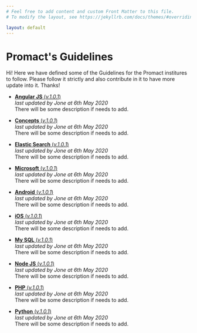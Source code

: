 ```yaml
---
# Feel free to add content and custom Front Matter to this file.
# To modify the layout, see https://jekyllrb.com/docs/themes/#overriding-theme-defaults

layout: default
---
```


# Promact's Guidelines

Hi! Here we have defined some of the Guidelines for the Promact institures to follow. Please follow it strictly and also contribute in it to have more update into it. 
Thanks!

- [**Angular JS** (*v.1.0.1*)](http://127.0.0.1:4000/angular/)\
	*last updated by Jone at 6th May 2020* \
	There will be some description if needs to add.
	
- [**Concepts** (*v.1.0.1*)](http://127.0.0.1:4000/concept/)\
	*last updated by Jone at 6th May 2020* \
	There will be some description if needs to add.
	
- [**Elastic Search** (*v.1.0.1*)](http://127.0.0.1:4000/)\
	*last updated by Jone at 6th May 2020* \
	There will be some description if needs to add.

- [**Microsoft**  (*v.1.0.1*)](http://127.0.0.1:4000/microsoft/)\
	*last updated by Jone at 6th May 2020* \
	There will be some description if needs to add.
	
- [**Android** (*v.1.0.1*)](http://127.0.0.1:4000/android/)\
	*last updated by Jone at 6th May 2020* \
	There will be some description if needs to add.
	
- [**iOS** (*v.1.0.1*)](http://127.0.0.1:4000/ios/)\
	*last updated by Jone at 6th May 2020* \
	There will be some description if needs to add.

- [**My SQL**  (*v.1.0.1*)](http://127.0.0.1:4000/mysql/)\
	*last updated by Jone at 6th May 2020* \
	There will be some description if needs to add.

- [**Node JS**  (*v.1.0.1*)](http://127.0.0.1:4000/nodejs/)\
	*last updated by Jone at 6th May 2020* \
	There will be some description if needs to add.

- [**PHP** (*v.1.0.1*)](http://127.0.0.1:4000/php/)\
	*last updated by Jone at 6th May 2020* \
	There will be some description if needs to add.
	 
- [**Python** (*v.1.0.1*)](http://127.0.0.1:4000/python/)\
	*last updated by Jone at 6th May 2020* \
	There will be some description if needs to add.
